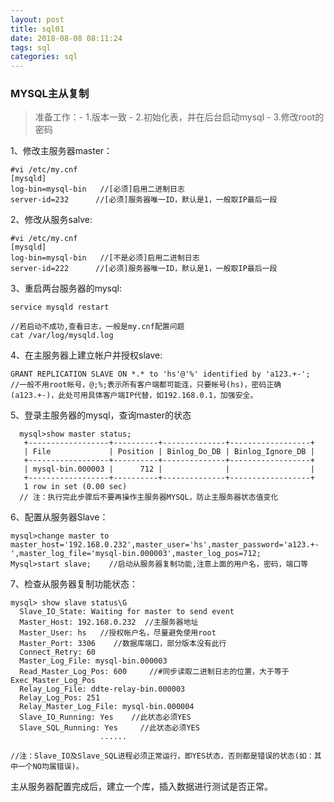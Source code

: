 ```yaml
---
layout: post
title: sql01
date: 2018-08-08 08:11:24
tags: sql
categories: sql
---
```


### MYSQL主从复制
>准备工作：- 1.版本一致  - 2.初始化表，并在后台启动mysql - 3.修改root的密码


1、修改主服务器master：
```shell
#vi /etc/my.cnf
[mysqld]
log-bin=mysql-bin   //[必须]启用二进制日志
server-id=232      //[必须]服务器唯一ID，默认是1，一般取IP最后一段
```

2、修改从服务salve:
```shell
#vi /etc/my.cnf
[mysqld]
log-bin=mysql-bin   //[不是必须]启用二进制日志
server-id=222      //[必须]服务器唯一ID，默认是1，一般取IP最后一段
```

3、重启两台服务器的mysql:
```shell
service mysqld restart

//若启动不成功,查看日志，一般是my.cnf配置问题
cat /var/log/mysqld.log
```

<!-- more -->

4、在主服务器上建立帐户并授权slave:

```shell
GRANT REPLICATION SLAVE ON *.* to 'hs'@'%' identified by 'a123.+-'; 
//一般不用root帐号，@;%;表示所有客户端都可能连，只要帐号(hs)，密码正确(a123.+-)，此处可用具体客户端IP代替，如192.168.0.1，加强安全。
```

5、登录主服务器的mysql，查询master的状态
```mysql
  mysql>show master status;
   +------------------+----------+--------------+------------------+
   | File             | Position | Binlog_Do_DB | Binlog_Ignore_DB |
   +------------------+----------+--------------+------------------+
   | mysql-bin.000003 |      712 |              |                  |
   +------------------+----------+--------------+------------------+
   1 row in set (0.00 sec)
  // 注：执行完此步骤后不要再操作主服务器MYSQL，防止主服务器状态值变化
```

6、配置从服务器Slave：
```mysql
mysql>change master to master_host='192.168.0.232',master_user='hs',master_password='a123.+-',master_log_file='mysql-bin.000003',master_log_pos=712;   
Mysql>start slave;    //启动从服务器复制功能,注意上面的用户名，密码，端口等
```

7、检查从服务器复制功能状态：
```mysql
mysql> show slave status\G
  Slave_IO_State: Waiting for master to send event
  Master_Host: 192.168.0.232  //主服务器地址
  Master_User: hs   //授权帐户名，尽量避免使用root
  Master_Port: 3306    //数据库端口，部分版本没有此行
  Connect_Retry: 60
  Master_Log_File: mysql-bin.000003
  Read_Master_Log_Pos: 600     //#同步读取二进制日志的位置，大于等于Exec_Master_Log_Pos
  Relay_Log_File: ddte-relay-bin.000003
  Relay_Log_Pos: 251
  Relay_Master_Log_File: mysql-bin.000004
  Slave_IO_Running: Yes    //此状态必须YES
  Slave_SQL_Running: Yes     //此状态必须YES
                    ......

//注：Slave_IO及Slave_SQL进程必须正常运行，即YES状态，否则都是错误的状态(如：其中一个NO均属错误)。
```
主从服务器配置完成后，建立一个库，插入数据进行测试是否正常。